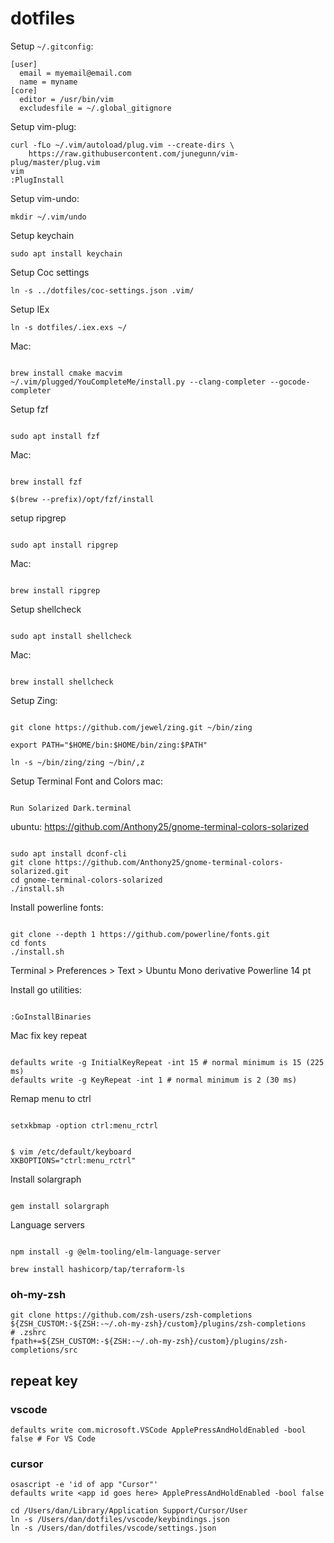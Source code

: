 # dotfiles

Setup `~/.gitconfig`:

```
[user]
  email = myemail@email.com
  name = myname
[core]
  editor = /usr/bin/vim
  excludesfile = ~/.global_gitignore
```

Setup vim-plug:

```
curl -fLo ~/.vim/autoload/plug.vim --create-dirs \
    https://raw.githubusercontent.com/junegunn/vim-plug/master/plug.vim
vim
:PlugInstall
```

Setup vim-undo:

```
mkdir ~/.vim/undo
```

Setup keychain

```
sudo apt install keychain
```

Setup Coc settings

```
ln -s ../dotfiles/coc-settings.json .vim/
```

Setup IEx

```
ln -s dotfiles/.iex.exs ~/
```

Mac:

```

brew install cmake macvim
~/.vim/plugged/YouCompleteMe/install.py --clang-completer --gocode-completer

```

Setup fzf

```

sudo apt install fzf

```

Mac:

```

brew install fzf

$(brew --prefix)/opt/fzf/install
```

setup ripgrep

```

sudo apt install ripgrep

```

Mac:

```

brew install ripgrep

```

Setup shellcheck

```

sudo apt install shellcheck

```

Mac:

```

brew install shellcheck

```

Setup Zing:

```

git clone https://github.com/jewel/zing.git ~/bin/zing

export PATH="$HOME/bin:$HOME/bin/zing:$PATH"

ln -s ~/bin/zing/zing ~/bin/,z

```

Setup Terminal Font and Colors
mac:

```

Run Solarized Dark.terminal

```

ubuntu:
https://github.com/Anthony25/gnome-terminal-colors-solarized

```

sudo apt install dconf-cli
git clone https://github.com/Anthony25/gnome-terminal-colors-solarized.git
cd gnome-terminal-colors-solarized
./install.sh

```

Install powerline fonts:

```

git clone --depth 1 https://github.com/powerline/fonts.git
cd fonts
./install.sh

```

Terminal > Preferences > Text > Ubuntu Mono derivative Powerline 14 pt

Install go utilities:

```

:GoInstallBinaries

```

Mac fix key repeat

```

defaults write -g InitialKeyRepeat -int 15 # normal minimum is 15 (225 ms)
defaults write -g KeyRepeat -int 1 # normal minimum is 2 (30 ms)

```

Remap menu to ctrl

```

setxkbmap -option ctrl:menu_rctrl

```

```

$ vim /etc/default/keyboard
XKBOPTIONS="ctrl:menu_rctrl"

```

Install solargraph

```

gem install solargraph

```

Language servers

```

npm install -g @elm-tooling/elm-language-server

```

```
brew install hashicorp/tap/terraform-ls
```

### oh-my-zsh

```
git clone https://github.com/zsh-users/zsh-completions ${ZSH_CUSTOM:-${ZSH:-~/.oh-my-zsh}/custom}/plugins/zsh-completions
# .zshrc
fpath+=${ZSH_CUSTOM:-${ZSH:-~/.oh-my-zsh}/custom}/plugins/zsh-completions/src
```

## repeat key

### vscode

```
defaults write com.microsoft.VSCode ApplePressAndHoldEnabled -bool false # For VS Code
```

### cursor

```
osascript -e 'id of app "Cursor"'
defaults write <app id goes here> ApplePressAndHoldEnabled -bool false
```

```
cd /Users/dan/Library/Application Support/Cursor/User
ln -s /Users/dan/dotfiles/vscode/keybindings.json
ln -s /Users/dan/dotfiles/vscode/settings.json

```
